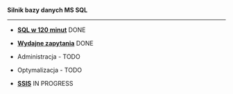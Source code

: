 **Silnik bazy danych MS SQL**

---------------------------------------------------------------------------------------------------------

-  **[SQL w 120 minut](https://github.com/toskpl/MS-SQL/tree/master/kursysql/SQL%20w%20120%20minut)** DONE

- **[Wydajne zapytania](https://github.com/toskpl/MS-SQL/tree/master/kursysql/Wydajne%20Zapytania)** DONE

- Administracja - TODO

- Optymalizacja - TODO

- **[SSIS](https://github.com/toskpl/MS-SQL/tree/master/kursysql/SSIS)** IN PROGRESS
